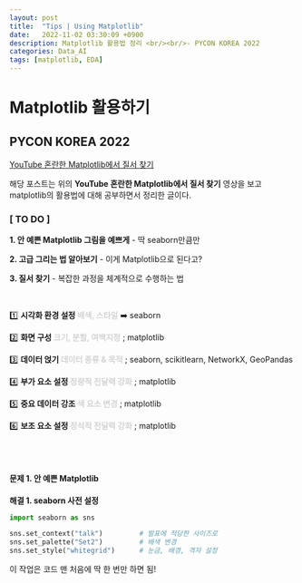 ```yaml
---
layout: post
title:  "Tips | Using Matplotlib"
date:   2022-11-02 03:30:09 +0900
description: Matplotlib 활용법 정리 <br/><br/>- PYCON KOREA 2022
categories: Data_AI
tags: [matplotlib, EDA]
---
```

# Matplotlib 활용하기

## PYCON KOREA 2022
[YouTube 혼란한 Matplotlib에서 질서 찾기](https://youtu.be/ZTRKojTLE8M) 

해당 포스트는 위의 **YouTube 혼란한 Matplotlib에서 질서 찾기** 영상을 보고 matplotlib의 활용법에 대해 공부하면서 정리한 글이다.

### [ TO DO ]
**1. 안 예쁜 Matplotlib 그림을 예쁘게** - 딱 seaborn만큼만

**2. 고급 그리는 법 알아보기** - 이게 Matplotlib으로 된다고?

**3. 질서 찾기** - 복잡한 과정을 체계적으로 수행하는 법

<br/>

1️⃣ **시각화 환경 설정 <font color = 'lightgray'>배색, 스타일</font>**     ➡️ seaborn

2️⃣ **화면 구성 <font color = 'lightgray'>크기, 분할, 여백지정</font>**    ; matplotlib

3️⃣ **데이터 얹기 <font color = 'lightgray'>데이터 종류 & 목적</font>**    ; seaborn, scikitlearn, NetworkX, GeoPandas

4️⃣ **부가 요소 설정 <font color = 'lightgray'>정량적 전달력 강화</font>**  ; matplotlib

5️⃣ **중요 데이터 강조 <font color = 'lightgray'>색 요소 변경</font>**     ; matplotlib

6️⃣ **보조 요소 설정 <font color = 'lightgray'>정석적 전달력 강화</font>**  ; matplotlib

<br/><br/>

#### 문제 1. 안 예쁜 Matplotlib

**해결 1. seaborn 사전 설정**

```python
import seaborn as sns

sns.set_context("talk")         # 발표에 적당한 사이즈로
sns.set_palette("Set2")         # 배색 변경
sns.set_style("whitegrid")      # 눈금, 배경, 격자 설정
```

이 작업은 코드 맨 처음에 딱 한 번만 하면 됨!

